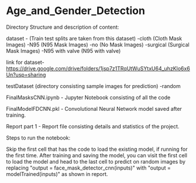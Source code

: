 # Age_and_Gender_Detection

Directory Structure and description of content:

dataset - (Train test splits are taken from this dataset)
	-cloth (Cloth Mask  Images)
	-N95 (N95 Mask  Images)
	-no (No Mask  Images)
	-surgical (Surgical Mask  Images)
	-N95 with valve (N95 with valve)

link for dataset- https://drive.google.com/drive/folders/1jsp7z1TRqUtWuSYtxU64_uhzKlo6x6Un?usp=sharing

testDataset (directory consisting sample images for prediction)
	-random

FinalMasksCNN.ipynb - Jupyter Notebook consisting of all the code

FinalModelFDCNN.pkl - Convolutional Neural Network model saved after training.

Report part 1 - Report file consisting details and statistics of the project.

Steps to run the notebook:

Skip the first cell that has the code to load the existing model, if running for the first time. 
After training and saving the model, you can visit the first cell to load the model and head to the last cell to predict on random images by replacing "output = face_mask_detector_cnn(inputs)" 
with "output = modelTrained(inputs)" as shown in report.
